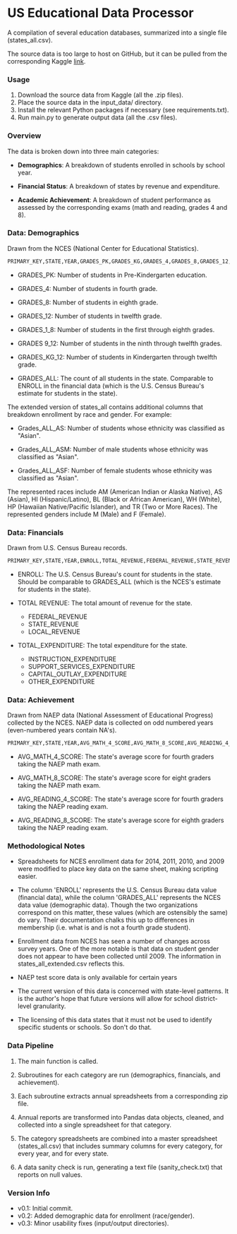 # US Educational Data Processor

A compilation of several education databases, summarized into a single file (states_all.csv).

The source data is too large to host on GitHub, but it can be pulled from the corresponding Kaggle 
[link](https://www.kaggle.com/noriuk/us-education-datasets-unification-project/home).

### Usage

1. Download the source data from Kaggle (all the .zip files).
2. Place the source data in the input_data/ directory.
3. Install the relevant Python packages if necessary (see requirements.txt).
4. Run main.py to generate output data (all the .csv files).

### Overview

The data is broken down into three main categories:

* **Demographics**: 
A breakdown of students enrolled in schools by school year.

* **Financial Status**: 
A breakdown of states by revenue and expenditure.

* **Academic Achievement**: 
A breakdown of student performance as assessed by the corresponding exams (math and reading, 
grades 4 and 8).

### Data: Demographics

Drawn from the NCES (National Center for Educational Statistics).

```bash
PRIMARY_KEY,STATE,YEAR,GRADES_PK,GRADES_KG,GRADES_4,GRADES_8,GRADES_12,GRADES_1_8,GRADES_9_12,GRADES_KG_12,GRADES_ALL
```

* GRADES_PK: Number of students in Pre-Kindergarten education.

* GRADES_4: Number of students in fourth grade.

* GRADES_8: Number of students in eighth grade.

* GRADES_12: Number of students in twelfth grade.

* GRADES_1_8: Number of students in the first through eighth grades.

* GRADES 9_12: Number of students in the ninth through twelfth grades.

* GRADES_KG_12: Number of students in Kindergarten through twelfth grade.

* GRADES_ALL: The count of all students in the state. Comparable to ENROLL in the financial data (which is the U.S.
Census Bureau's estimate for students in the state).

The extended version of states_all contains additional columns that breakdown enrollment by race and gender. For example:

* Grades_ALL_AS: Number of students whose ethnicity was classified as "Asian".

* Grades_ALL_ASM: Number of male students whose ethnicity was classified as "Asian".

* Grades_ALL_ASF: Number of female students whose ethnicity was classified as "Asian".

The represented races include AM (American Indian or Alaska Native), AS (Asian), HI (Hispanic/Latino), BL (Black or African American), WH (White), HP (Hawaiian Native/Pacific Islander), and TR (Two or More Races). The represented genders include M (Male) and F (Female).


### Data: Financials

Drawn from U.S. Census Bureau records.

```bash
PRIMARY_KEY,STATE,YEAR,ENROLL,TOTAL_REVENUE,FEDERAL_REVENUE,STATE_REVENUE,LOCAL_REVENUE,TOTAL_EXPENDITURE,INSTRUCTION_EXPENDITURE,SUPPORT_SERVICES_EXPENDITURE,OTHER_EXPENDITURE,CAPITAL_OUTLAY_EXPENDITURE
```

* ENROLL: The U.S. Census Bureau's count for students in the state. Should be comparable to GRADES_ALL (which is the
NCES's estimate for students in the state).

* TOTAL REVENUE: The total amount of revenue for the state.
    * FEDERAL_REVENUE
    * STATE_REVENUE
    * LOCAL_REVENUE
    
* TOTAL_EXPENDITURE: The total expenditure for the state.
    * INSTRUCTION_EXPENDITURE
    * SUPPORT_SERVICES_EXPENDITURE
    * CAPITAL_OUTLAY_EXPENDITURE
    * OTHER_EXPENDITURE
    
### Data: Achievement

Drawn from NAEP data (National Assessment of Educational Progress) collected by the NCES.
NAEP data is collected on odd numbered years (even-numbered years contain NA's).

```bash
PRIMARY_KEY,STATE,YEAR,AVG_MATH_4_SCORE,AVG_MATH_8_SCORE,AVG_READING_4_SCORE,AVG_READING_8_SCORE
```

* AVG_MATH_4_SCORE: The state's average score for fourth graders taking the NAEP math exam.

* AVG_MATH_8_SCORE: The state's average score for eight graders taking the NAEP math exam.

* AVG_READING_4_SCORE: The state's average score for fourth graders taking the NAEP reading exam.

* AVG_READING_8_SCORE: The state's average score for eighth graders taking the NAEP reading exam.

### Methodological Notes

* Spreadsheets for NCES enrollment data for 2014, 2011, 2010, and 2009 
were modified to place key data on the same sheet, making scripting easier.

* The column 'ENROLL' represents the U.S. Census Bureau data value (financial data), while the
column 'GRADES_ALL' represents the NCES data value (demographic data). Though the two organizations
correspond on this matter, these values (which are ostensibly the same) do vary. Their documentation chalks this
up to differences in membership (i.e. what is and is not a fourth grade student).

* Enrollment data from NCES has seen a number of changes across survey years. One of the more notable is that data 
on student gender does not appear to have been collected until 2009. The information in states_all_extended.csv 
reflects this.

* NAEP test score data is only available for certain years

* The current version of this data is concerned with state-level patterns. It is the author's hope that future
versions will allow for school district-level granularity.

* The licensing of this data states that it must not be used to identify specific students or schools. So
don't do that.

### Data Pipeline

1. The main function is called.

2. Subroutines for each category are run (demographics, financials, and achievement).

3. Each subroutine extracts annual spreadsheets from a corresponding zip file.

4. Annual reports are transformed into Pandas data objects, cleaned, and collected into a single spreadsheet for that
category.

5. The category spreadsheets are combined into a master spreadsheet (states_all.csv) that includes summary columns
for every category, for every year, and for every state.

6. A data sanity check is run, generating a text file (sanity_check.txt) that reports on null values.

### Version Info

* v0.1: Initial commit.
* v0.2: Added demographic data for enrollment (race/gender).
* v0.3: Minor usability fixes (input/output directories).
